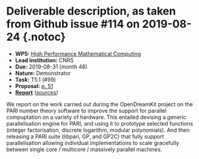 # Deliverable description, as taken from Github issue #114 on 2019-08-24 {.notoc}

- **WP5:** [High Performance Mathematical Computing](https://github.com/OpenDreamKit/OpenDreamKit/tree/master/WP5)
- **Lead Institution:** CNRS
- **Due:** 2019-08-31 (month 48)
- **Nature:** Demonstrator
- **Task:** T5.1 (#99) 
- **Proposal:** [p. 51](https://github.com/OpenDreamKit/OpenDreamKit/raw/master/Proposal/proposal-www.pdf)
- **[Report](https://github.com/OpenDreamKit/OpenDreamKit/raw/master/WP5/D5.16/report-final.pdf)** ([sources](https://github.com/OpenDreamKit/OpenDreamKit/raw/master/WP5/D5.16/))

We report on the work carried out during the OpenDreamKit project on the PARI number theory software to improve the support for parallel compuptation on a variety of hardware. This entailed devising a generic parallelisation engine for PARI, and using it to prototype selected functions (integer factorisation, discrete logarithm, modular polynomials). And then releasing a PARI suite (libpari, GP, and GP2C) that fully support parallelisation allowing individual implementations to scale gracefully between single core / multicore / massively parallel machines.
